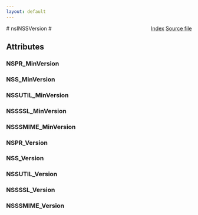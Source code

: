 ```yaml
---
layout: default
---
```

<div class='links' style='float:right'><a href="../index.html">Index</a>
<a href="http://dxr.mozilla.org/mozilla-central/source/security/manager/ssl/public/nsINSSVersion.idl">Source file</a>
</div>
# nsINSSVersion #

## Attributes ##

### NSPR_MinVersion ###

### NSS_MinVersion ###

### NSSUTIL_MinVersion ###

### NSSSSL_MinVersion ###

### NSSSMIME_MinVersion ###

### NSPR_Version ###

### NSS_Version ###

### NSSUTIL_Version ###

### NSSSSL_Version ###

### NSSSMIME_Version ###
